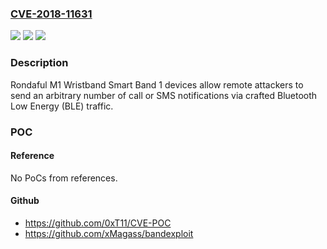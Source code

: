 ### [CVE-2018-11631](https://cve.mitre.org/cgi-bin/cvename.cgi?name=CVE-2018-11631)
![](https://img.shields.io/static/v1?label=Product&message=n%2Fa&color=blue)
![](https://img.shields.io/static/v1?label=Version&message=n%2Fa&color=blue)
![](https://img.shields.io/static/v1?label=Vulnerability&message=n%2Fa&color=brighgreen)

### Description

Rondaful M1 Wristband Smart Band 1 devices allow remote attackers to send an arbitrary number of call or SMS notifications via crafted Bluetooth Low Energy (BLE) traffic.

### POC

#### Reference
No PoCs from references.

#### Github
- https://github.com/0xT11/CVE-POC
- https://github.com/xMagass/bandexploit

